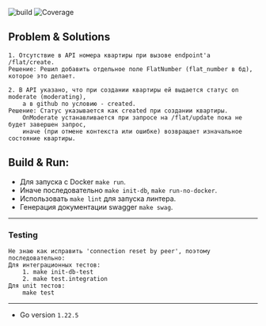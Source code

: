 ![build](https://github.com/dzhordano/avito-aug2024/actions/workflows/default.yml/badge.svg)
![Coverage](https://img.shields.io/badge/Coverage-7.4%25-red)

## Problem & Solutions
    1. Отсутствие в API номера квартиры при вызове endpoint'a /flat/create.
    Решение: Решил добавить отдельное поле FlatNumber (flat_number в бд), которое это делает.
    
    2. В API указано, что при создании квартиры ей выдается статус on moderate (moderating),
        а в github по условию - created.
    Решение: Статус указывается как created при создании квартиры. 
        OnModerate устанавливается при запросе на /flat/update пока не будет завершен запрос,
        иначе (при отмене контекста или ошибке) возвращает изначальное состояние квартиры.

## Build & Run:
- Для запуска с Docker `make run`.
- Иначе последовательно `make init-db`, `make run-no-docker`.
- Использовать `make lint` для запуска линтера.
- Генерация документации swagger `make swag`.
---
### Testing
    Не знаю как исправить 'connection reset by peer', поэтому последовательно:
    Для интеграционных тестов:    
        1. make init-db-test
        2. make test.integration
    Для unit тестов:
        make test
---
- Go version `1.22.5`